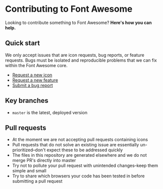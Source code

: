 # Contributing to Font Awesome

Looking to contribute something to Font Awesome? **Here's how you can help.**

## Quick start

We only accept issues that are icon requests, bug reports, or feature requests.
Bugs must be isolated and reproducible problems that we can fix within the Font
Awesome core.

* [Request a new icon](https://github.com/FortAwesome/Font-Awesome/issues/new?title=Icon%20request:%20icon-name&template=icon-request.md)
* [Request a new feature](https://github.com/FortAwesome/Font-Awesome/issues/new??title=Feature%20request:feature-name&template=feature-request.md)
* [Submit a bug report](https://github.com/FortAwesome/Font-Awesome/issues/new?template=bug-report.md)

## Key branches

- `master` is the latest, deployed version

## Pull requests

- At the moment we are not accepting pull requests containing icons
- Pull requests that do not solve an existing issue are essentially un-prioritized–don't expect these to be addressed quickly
- The files in this repository are generated elsewhere and we do not merge PR's directly into master
- Try not to pollute your pull request with unintended changes–keep them simple and small
- Try to share which browsers your code has been tested in before submitting a pull request
